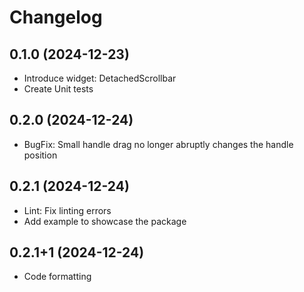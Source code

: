 # Changelog

## 0.1.0 (2024-12-23)

- Introduce widget: DetachedScrollbar
- Create Unit tests

## 0.2.0 (2024-12-24)

- BugFix: Small handle drag no longer abruptly changes the handle position

## 0.2.1 (2024-12-24)

- Lint: Fix linting errors
- Add example to showcase the package

## 0.2.1+1 (2024-12-24)

- Code formatting
